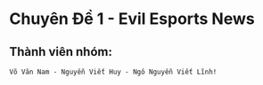 # Chuyên Đề 1 - Evil Esports News
## Thành viên nhóm:
    Võ Văn Nam - Nguyễn Viết Huy - Ngô Nguyễn Viết Lĩnh!
